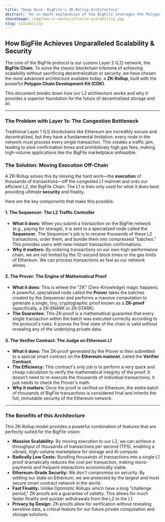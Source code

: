 ```yaml
---
title: "Deep Dive: BigFile's ZK-Rollup Architecture"
abstract: "An in-depth explanation of how BigFile leverages the Polygon CDK and ZK-Rollup technology to achieve massive scalability while inheriting the security of Ethereum."
shareImage: /img/how-it-works/infinite-scalability.jpg
slug: scalability
---
```


## How BigFile Achieves Unparalleled Scalability & Security

The core of the BigFile protocol is our custom Layer 2 (L2) network, the **BigFile Chain**. To solve the classic blockchain trilemma of achieving scalability without sacrificing decentralization or security, we have chosen the most advanced architecture available today: a **ZK-Rollup**, built with the powerful **Polygon Chain Development Kit (CDK)**.

This document breaks down how our L2 architecture works and why it provides a superior foundation for the future of decentralized storage and AI.

---

### The Problem with Layer 1s: The Congestion Bottleneck

Traditional Layer 1 (L1) blockchains like Ethereum are incredibly secure and decentralized, but they have a fundamental limitation: every node in the network must process every single transaction. This creates a traffic jam, leading to slow confirmation times and prohibitively high gas fees, making high-volume applications like the BigFile marketplace unfeasible.

### The Solution: Moving Execution Off-Chain

A ZK-Rollup solves this by moving the hard work—the **execution** of thousands of transactions—off the congested L1 mainnet and onto our efficient L2, the BigFile Chain. The L1 is then only used for what it does best: providing ultimate **security** and finality.

Here are the key components that make this possible:

#### 1. The Sequencer: The L2 Traffic Controller

- **What it does:** When you submit a transaction on the BigFile network (e.g., paying for storage), it is sent to a specialized node called the **Sequencer**. The Sequencer's job is to receive thousands of these L2 transactions, order them, and bundle them into compressed "batches." This provides users with near-instant transaction confirmations.
- **Why it matters:** By ordering transactions on our own high-performance chain, we are not limited by the 12-second block times or the gas limits of Ethereum. We can process transactions as fast as our network allows.

#### 2. The Prover: The Engine of Mathematical Proof

- **What it does:** This is where the "ZK" (Zero-Knowledge) magic happens. A powerful, specialized node called the **Prover** takes the batches created by the Sequencer and performs a massive computation to generate a single, tiny, cryptographic proof known as a **ZK-proof** (specifically, a ZK-SNARK or ZK-STARK).
- **The Guarantee:** This ZK-proof is a mathematical guarantee that every single transaction within the batch was executed correctly according to the protocol's rules. It proves the final state of the chain is valid *without* revealing any of the underlying private data.

#### 3. The Verifier Contract: The Judge on Ethereum L1

- **What it does:** The ZK-proof generated by the Prover is then submitted to a special smart contract on the **Ethereum mainnet**, called the **Verifier Contract**.
- **The Efficiency:** This contract's only job is to perform a very quick and cheap calculation to verify the mathematical integrity of the proof. It doesn't need to re-execute the thousands of individual transactions; it just needs to check the Prover's math.
- **Why it matters:** Once the proof is verified on Ethereum, the entire batch of thousands of BigFile transactions is considered final and inherits the full, immutable security of the Ethereum network.

---

### The Benefits of this Architecture

This ZK-Rollup model provides a powerful combination of features that are perfectly suited for the BigFile vision:

* **Massive Scalability:** By moving execution to our L2, we can achieve a throughput of thousands of transactions per second (TPS), enabling a vibrant, high-volume marketplace for storage and AI compute.
* **Radically Low Costs:** Bundling thousands of transactions into a single L1 proof dramatically reduces the cost per transaction, making micro-payments and frequent interactions economically viable.
* **Ethereum-Grade Security:** We don't compromise on security. By settling our state on Ethereum, we are protected by the largest and most secure smart contract network in the world.
* **Fast Finality:** Unlike Optimistic Rollups which have a long "challenge period," ZK-proofs are a guarantee of validity. This allows for much faster finality and quicker withdrawals from the L2 to the L1.
* **Privacy by Design:** ZK-proofs allow for verification without revealing sensitive data, a critical feature for our future private computation and storage solutions.